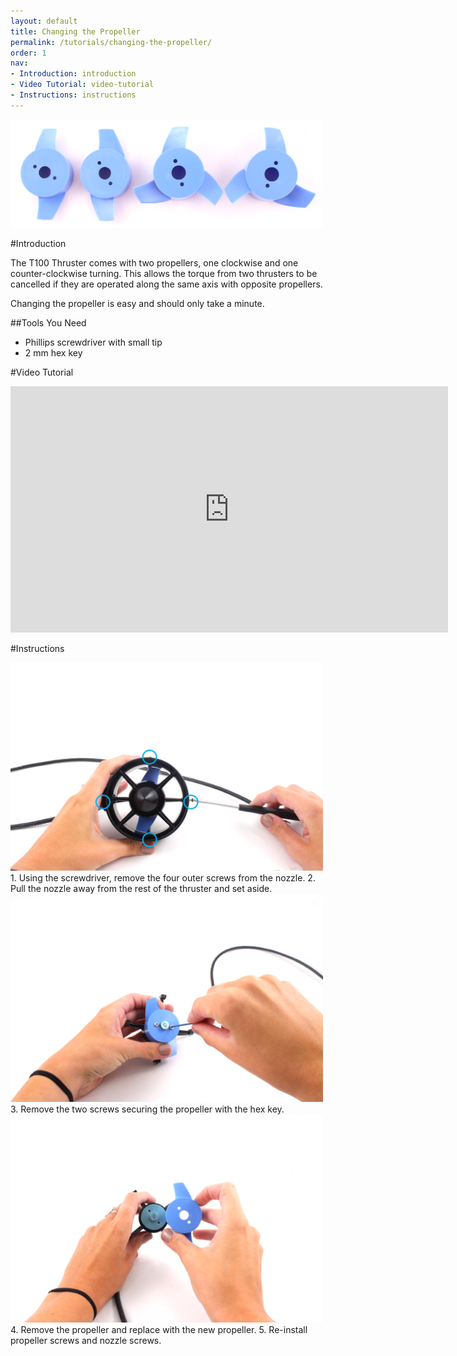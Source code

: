 ```yaml
---
layout: default
title: Changing the Propeller
permalink: /tutorials/changing-the-propeller/
order: 1
nav:
- Introduction: introduction
- Video Tutorial: video-tutorial
- Instructions: instructions
---
```

<img src="/assets/images/tutorials/changing-a-propeller/all-propellers.png" class="img-responsive img-center" style="max-width:500px" />

#Introduction

The T100 Thruster comes with two propellers, one clockwise and one counter-clockwise turning. This allows the torque from two thrusters to be cancelled if they are operated along the same axis with opposite propellers.

Changing the propeller is easy and should only take a minute.

##Tools You Need

* Phillips screwdriver with small tip
* 2 mm hex key

#Video Tutorial

<iframe width="700" height="393.75" src="https://www.youtube.com/embed/xFCIiMTceRs" frameborder="0" allowfullscreen></iframe>
<br />

#Instructions

<img src="/assets/images/tutorials/changing-a-propeller/propeller-1.png" class="img-responsive" style="max-width:500px" />
1. Using the screwdriver, remove the four outer screws from the nozzle.    
2. Pull the nozzle away from the rest of the thruster and set aside. 

<img src="/assets/images/tutorials/changing-a-propeller/propeller-2.png" class="img-responsive" style="max-width:500px" />
3. Remove the two screws securing the propeller with the hex key.

<img src="/assets/images/tutorials/changing-a-propeller/propeller-3.png" class="img-responsive" style="max-width:500px" />
4. Remove the propeller and replace with the new propeller.   
5. Re-install propeller screws and nozzle screws.